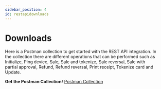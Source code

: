 ```yaml
---
sidebar_position: 4
id: restapidownloads
---
```


# Downloads


Here is a Postman collection to get started with the REST API integration. In the collection there are different operations that can be performed such as Initialize, Ping device, Sale, Sale and tokenize, Sale reversal, Sale with partial approval, Refund, Refund reversal, Print receipt, Tokenize card and Update.


**Get the Postman Collection!**
<a class="button button--primary" href="https://handpoint.com/downloads/rest-api/Handpoint_REST-API_Postman_collection.zip">Postman Collection</a>